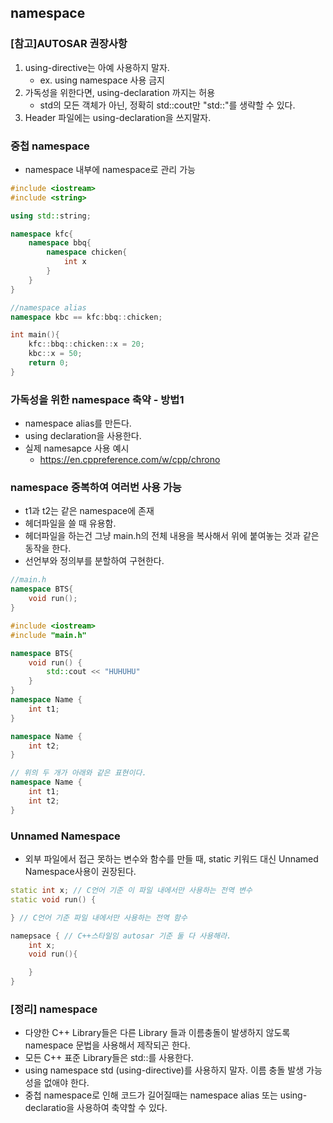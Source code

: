 ## namespace
### [참고]AUTOSAR 권장사항
1. using-directive는 아예 사용하지 말자.
    - ex. using namespace 사용 금지
2. 가독성을 위한다면, using-declaration 까지는 허용
    - std의 모든 객체가 아닌, 정확히 std::cout만 "std::"를 생략할 수 있다.
3. Header 파일에는 using-declaration을 쓰지말자.

### 중첩 namespace
- namespace 내부에 namespace로 관리 가능
```C++
#include <iostream>
#include <string>

using std::string;

namespace kfc{
    namespace bbq{
        namespace chicken{
            int x
        }
    }
}

//namespace alias
namespace kbc == kfc:bbq::chicken;

int main(){
    kfc::bbq::chicken::x = 20;
    kbc::x = 50;
    return 0;
}
```

### 가독성을 위한 namespace 축약 - 방법1
- namespace alias를 만든다.
- using declaration을 사용한다.
- 실제 namesapce 사용 예시
    - https://en.cppreference.com/w/cpp/chrono


### namespace 중복하여 여러번 사용 가능
- t1과 t2는 같은 namespace에 존재
- 헤더파일을 쓸 때 유용함.
- 헤더파일을 하는건 그냥 main.h의 전체 내용을 복사해서 위에 붙여놓는 것과 같은 동작을 한다.
- 선언부와 정의부를 분할하여 구현한다.

```C++
//main.h
namespace BTS{
    void run();
}

```

```C++
#include <iostream>
#include "main.h"

namespace BTS{
    void run() {
        std::cout << "HUHUHU"
    }
}
namespace Name {
    int t1;
}

namespace Name {
    int t2;
}

// 위의 두 개가 아래와 같은 표현이다.
namespace Name {
    int t1;
    int t2;
}
```

### Unnamed Namespace
- 외부 파일에서 접근 못하는 변수와 함수를 만들 때, static 키워드 대신 Unnamed Namespace사용이 권장된다.
```C++
static int x; // C언어 기준 이 파일 내에서만 사용하는 전역 변수
static void run() {

} // C언어 기준 파일 내에서만 사용하는 전역 함수

namepsace { // C++스타일임 autosar 기준 둘 다 사용해라.
    int x;
    void run(){

    }
}

```

### [정리] namespace
- 다양한 C++ Library들은 다른 Library 들과 이름충돌이 발생하지 않도록 namespace 문법을 사용해서 제작되곤 한다.
- 모든 C++ 표준 Library들은 std::를 사용한다.
- using namespace std (using-directive)를 사용하지 말자. 이름 충돌 발생 가능성을 없애야 한다.
- 중첩 namespace로 인해 코드가 길어질때는 namespace alias 또는 using-declaratio을 사용하여 축약할 수 있다.